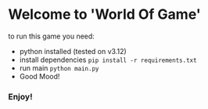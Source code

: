 # Welcome to 'World Of Game'

to run this game you need:

- python installed (tested on v3.12)
- install dependencies `pip install -r requirements.txt`
- run main `python main.py`
- Good Mood!

### Enjoy!